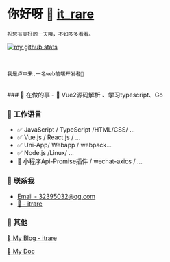<!--
 * @Descripttion: 
 * @version: 
 * @Author: Zhonglai
 * @Date: 2020-08-05 23:12:22
 * @LastEditTime: 2020-09-06 14:42:23
-->


# 你好呀 👋 [it_rare]() 
`祝您有美好的一天哦，不如多多看看。`

[![my github stats](https://github-readme-stats.vercel.app/api?username=luzhonglai&show_icons=true&hide_border=true)]()

<br/>
  
    我是卢中来,一名web前端开发者🚀
    
<br/>
### 📝 在做的事
- 🌱 Vue2源码解析 、学习typescript、Go


### 📝 工作语言

- ✅ JavaScript / TypeScript /HTML/CSS/ ...
- ✅ Vue.js / React.js / ...
- ✅ Uni-App/ Webapp / webpack...
- ✅ Node.js /Linux/ ...
- 🔧 小程序Api-Promise插件 / wechat-axios / ...


### 📮 联系我

- [Email - 32395032@qq.com](32395032@qq.com)
- [💬  - itrare]()




### 🤪 其他

[📌 My Blog - itrare]()

[📌 My Doc]()






